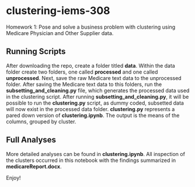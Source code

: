 # clustering-iems-308
Homework 1: Pose and solve a business problem with clustering using Medicare Physician and Other Supplier data.

## Running Scripts
After downloading the repo, create a folder titled **data**. Within the data folder create two folders, one called **processed** and one called 
**unprocessed**. Next, save the raw Medicare text data to the unprocessed folder. After saving the Medicare text data to this 
folders, run the **subsetting_and_cleaning.py** file, which generates the processed data used in the clustering script. After running 
**subsetting_and_cleaning.py**, it will be possible to run the **clustering.py** script, as dummy coded, subsetted data
will now exist in the processed data folder. **clustering.py** represents a pared down version of **clustering.ipynb**. 
The output is the means of the columns, grouped by cluster.

## Full Analyses
More detailed analyses can be found in **clustering.ipynb**. All inspection of the clusters occurred in this notebook
with the findings summarized in **medicareReport.docx**.

Enjoy!
